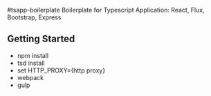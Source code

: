 #tsapp-boilerplate
Boilerplate for Typescript Application: React, Flux, Bootstrap, Express

## Getting Started

* npm install
* tsd install
* set HTTP_PROXY={http proxy}
* webpack
* gulp

